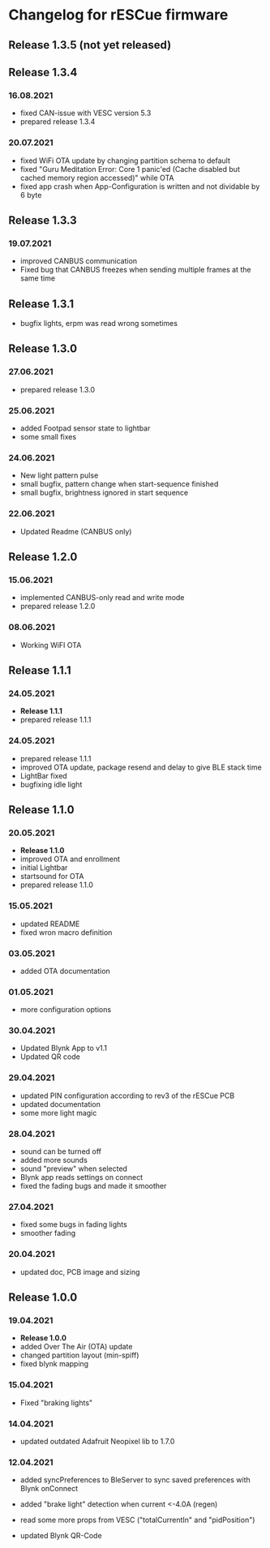# Changelog for rESCue firmware

## Release 1.3.5 (not yet released)

## Release 1.3.4

### 16.08.2021

- fixed CAN-issue with VESC version 5.3
- prepared release 1.3.4

### 20.07.2021

- fixed WiFi OTA update by changing partition schema to default
- fixed "Guru Meditation Error: Core 1 panic'ed (Cache disabled but cached memory region accessed)" while OTA
- fixed app crash when App-Configuration is written and not dividable by 6 byte

## Release 1.3.3

### 19.07.2021

- improved CANBUS communication
- Fixed bug that CANBUS freezes when sending multiple frames at the same time

## Release 1.3.1

- bugfix lights, erpm was read wrong sometimes

## Release 1.3.0

### 27.06.2021

- prepared release 1.3.0

### 25.06.2021

- added Footpad sensor state to lightbar
- some small fixes

### 24.06.2021

- New light pattern pulse
- small bugfix, pattern change when start-sequence finished
- small bugfix, brightness ignored in start sequence

### 22.06.2021

- Updated Readme (CANBUS only)

## Release 1.2.0

### 15.06.2021

- implemented CANBUS-only read and write mode
- prepared release 1.2.0

### 08.06.2021

 - Working WiFI OTA

## Release 1.1.1

### 24.05.2021

- **Release 1.1.1**
- prepared release 1.1.1

### 24.05.2021

- prepared release 1.1.1
- improved OTA update, package resend and delay to give BLE stack time
- LightBar fixed
- bugfixing idle light

## Release 1.1.0

### 20.05.2021

- **Release 1.1.0**
- improved OTA and enrollment
- initial Lightbar
- startsound for OTA
- prepared release 1.1.0

### 15.05.2021

- updated README
- fixed wron macro definition

### 03.05.2021

- added OTA documentation

### 01.05.2021

- more configuration options

### 30.04.2021

- Updated Blynk App to v1.1
- Updated QR code

### 29.04.2021

- updated PIN configuration according to rev3 of the rESCue PCB
- updated documentation
- some more light magic

### 28.04.2021

- sound can be turned off
- added more sounds
- sound "preview" when selected
- Blynk app reads settings on connect
- fixed the fading bugs and made it smoother

### 27.04.2021

- fixed some bugs in fading lights
- smoother fading

### 20.04.2021

- updated doc, PCB image and sizing

## Release 1.0.0

### 19.04.2021

- **Release 1.0.0**
- added Over The Air (OTA) update
- changed partition layout (min-spiff)
- fixed blynk mapping

### 15.04.2021

- Fixed "braking lights"

### 14.04.2021

- updated outdated Adafruit Neopixel lib to 1.7.0

### 12.04.2021

- added syncPreferences to BleServer to sync saved preferences with Blynk onConnect
- added "brake light" detection when current <-4.0A (regen)
- read some more props from VESC ("totalCurrentIn" and "pidPosition")

- updated Blynk QR-Code
